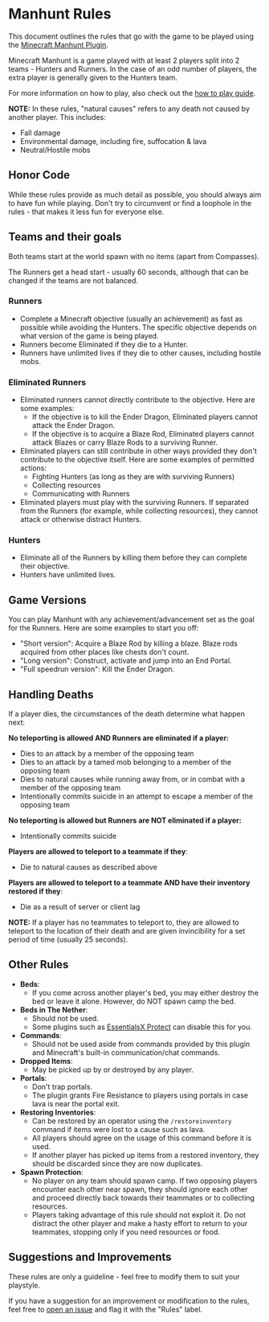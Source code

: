 # Manhunt Rules

This document outlines the rules that go with the game to be played using the 
[Minecraft Manhunt Plugin](https://github.com/ricetech/MinecraftManhuntPlugin).

Minecraft Manhunt is a game played with at least 2 players split into 2 teams - Hunters and Runners.
In the case of an odd number of players, the extra player is generally given to the Hunters team.

For more information on how to play, also check out the
[how to play guide](./HOW_TO_PLAY.md).

**NOTE:** In these rules, "natural causes" refers to any death not caused by another player. This includes:
- Fall damage
- Environmental damage, including fire, suffocation & lava
- Neutral/Hostile mobs

## Honor Code

While these rules provide as much detail as possible, you should always aim to have fun while playing.
Don't try to circumvent or find a loophole in the rules - that makes it less fun for everyone else.

## Teams and their goals

Both teams start at the world spawn with no items (apart from Compasses).

The Runners get a head start - usually 60 seconds, although that can be changed if the teams are not balanced.

### Runners

- Complete a Minecraft objective (usually an achievement) as fast as possible while avoiding the Hunters. The specific
  objective depends on what version of the game is being played.
- Runners become Eliminated if they die to a Hunter.
- Runners have unlimited lives if they die to other causes, including hostile mobs.

### Eliminated Runners

- Eliminated runners cannot directly contribute to the objective. Here are some examples:
  - If the objective is to kill the Ender Dragon, Eliminated players cannot attack the Ender Dragon.
  - If the objective is to acquire a Blaze Rod, Eliminated players cannot attack Blazes or carry Blaze Rods to a
  surviving Runner.
- Eliminated players can still contribute in other ways provided they don't contribute to the objective itself.
  Here are some examples of permitted actions:
  - Fighting Hunters (as long as they are with surviving Runners)
  - Collecting resources
  - Communicating with Runners
- Eliminated players must play with the surviving Runners. If separated from the Runners 
  (for example, while collecting resources), they cannot attack or otherwise distract Hunters.
  
### Hunters

- Eliminate all of the Runners by killing them before they can complete their objective.
- Hunters have unlimited lives.

## Game Versions

You can play Manhunt with any achievement/advancement set as the goal for the Runners.
Here are some examples to start you off:

- "Short version": Acquire a Blaze Rod by killing a blaze. Blaze rods acquired from other places like chests don't count.
- "Long version": Construct, activate and jump into an End Portal.
- "Full speedrun version": Kill the Ender Dragon.

## Handling Deaths

If a player dies, the circumstances of the death determine what happen next:

__No teleporting is allowed AND Runners are eliminated if a player:__

- Dies to an attack by a member of the opposing team
- Dies to an attack by a tamed mob belonging to a member of the opposing team
- Dies to natural causes while running away from, or in combat with a member of the opposing team
- Intentionally commits suicide in an attempt to escape a member of the opposing team

__No teleporting is allowed but Runners are NOT eliminated if a player:__

- Intentionally commits suicide

__Players are allowed to teleport to a teammate if they__:

- Die to natural causes as described above

__Players are allowed to teleport to a teammate AND have their inventory restored if they__:

- Die as a result of server or client lag

**NOTE:** If a player has no teammates to teleport to, they are allowed to teleport to the location of their death
and are given invincibility for a set period of time (usually 25 seconds).

## Other Rules

- **Beds**: 
  - If you come across another player's bed, you may either destroy the bed or leave it alone.
  However, do NOT spawn camp the bed.
- **Beds in The Nether**:
  - Should not be used.
  - Some plugins such as [EssentialsX Protect](https://essentialsx.net/) can disable this for you.
- **Commands**: 
  - Should not be used aside from commands provided by this plugin and Minecraft's built-in communication/chat commands.
- **Dropped Items**: 
  - May be picked up by or destroyed by any player.
- **Portals**: 
  - Don't trap portals.
  - The plugin grants Fire Resistance to players using portals in case lava is near the portal exit.
- **Restoring Inventories**: 
  - Can be restored by an operator using the `/restoreinventory` command if items were lost to a cause such as lava.
  - All players should agree on the usage of this command before it is used.
  - If another player has picked up items from a restored inventory, they should be discarded since they are now
  duplicates.
- **Spawn Protection**:
  - No player on any team should spawn camp. If two opposing players encounter each other near spawn, they should
  ignore each other and proceed directly back towards their teammates or to collecting resources.
  - Players taking advantage of this rule should not exploit it. Do not distract the other player and make a hasty
  effort to return to your teammates, stopping only if you need resources or food.
    
## Suggestions and Improvements

These rules are only a guideline - feel free to modify them to suit your playstyle.

If you have a suggestion for an improvement or modification to the rules, feel free to 
[open an issue](https://github.com/ricetech/MinecraftManhuntPlugin/issues/new) and flag it with the "Rules" label.
